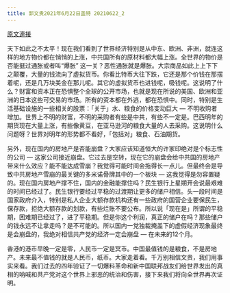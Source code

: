 ```yaml
---
title: 郭文贵2021年6月22日盖特 20210622_2
---
```


[原文連接](https://gnews.org/ThreadView/53481073)

天下如此之不太平！现在我们看到了世界经济特别是从中东、欧洲、非洲，就连这样的地方物价都在悄悄的上涨，中共国所有的原材料都大幅上涨。全世界的物价是否能挺过通胀或者叫“爆胀” 这一关？恶性通胀就是爆胀。大宗商品如此上上下下之颠覆，大量的钱流向了虚拟货币。你看比特币大往下跌，它还是那个价钱在那摆着呢，还是几万块美金在那儿呢。其它的虚拟货币也进钱呢，吸钱呢。这说明了什么？财富和资本正在恐惧整个全球的公开市场，也就是现在所说的美国、欧洲和亚洲的日本这些可交易的市场。所有的资本都在外逃，都在恐惧中。同时，特别是生活基础设施的一些相关的股票：「关于」水、粮食的价格变动巨大 — 不明收购者增加。世界上不明的财富，不明的采购者有些是中共，有些不一定是。巴西明年的期货现在大量上涨，有些像黄豆，在亚马逊河的粮食大量的人去采购。这说明什么问题呀？世界对明年的形势都不看好，「包括对」粮食、石油期货。


另外，现在国内的房地产是否能崩盘？大家应该知道恒大的许家印绝对是个标志性的公司 — 这家公司接近崩盘。它过去是空转，现在它的崩盘会给中共国的房地产带来什么效应？能不能达成雪崩？我觉得可能时间会拖得长一点儿。但最终会是导致中共房地产雪崩的最关键的多米诺骨牌其中的一个板块 — 这我觉得是勿容置疑的。现在国内房地产撑不住，国内的金融能撑住吗？民生银行上星期开会说最艰难的时间已经过了。民生银行要经过平稳的过渡期让更多的储户相信。头一段时间是国家政府介入，特别是私人企业大额存款机构还有一些政府的国营企业要保民生，保存款，拒绝大额存款的划款，有些烂账不要公布。所以说「现在是」所谓的平稳期，困难期已经过了，进了平稳期。但是你这个利润，真正的储户在吗？那些储户的钱永远不让拿走吗？是不可能的。所以国内一党独裁掩盖下的虚假经济现象最终是会崩盘的，我绝对相信共产党的经济一定会崩盘 — 在未来的12个月。


香港的港币早晚一定是零，人民币一定是冥币。中国最值钱的是粮食，不是房地产。未来最不值钱的就是人民币，纸币。大家走着看。千万别相信文贵，我们用事实来看。我们过去的四年验证了一切爆料革命和新中国联邦战友们给世界发出的真相的呐喊和共产党对这个世界上邪恶的统治和伤害，接下来我们将向全世界再次证明。
